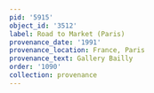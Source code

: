 ```yaml
---
pid: '5915'
object_id: '3512'
label: Road to Market (Paris)
provenance_date: '1991'
provenance_location: France, Paris
provenance_text: Gallery Bailly
order: '1090'
collection: provenance
---
```

